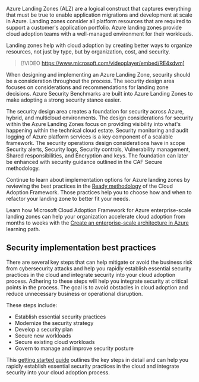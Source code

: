 Azure Landing Zones (ALZ) are a logical construct that captures everything that must be true to enable application migrations and development at scale in Azure. Landing zones consider all platform resources that are required to support a customer's application portfolio. Azure landing zones provide cloud adoption teams with a well-managed environment for their workloads.

Landing zones help with cloud adoption by creating better ways to organize resources, not just by type, but by organization, cost, and security.

> [!VIDEO https://www.microsoft.com/videoplayer/embed/RE4xdvm]

When designing and implementing an Azure Landing Zone, security should be a consideration throughout the process. The security design area focuses on considerations and recommendations for landing zone decisions. Azure Security Benchmarks are built into Azure Landing Zones to make adopting a strong security stance easier.  

The security design area creates a foundation for security across Azure, hybrid, and multicloud environments. The design considerations for security within the Azure Landing Zones focus on providing visibility into what's happening within the technical cloud estate. Security monitoring and audit logging of Azure platform services is a key component of a scalable framework. The security operations design considerations have in scope Security alerts, Security logs, Security controls, Vulnerability management, Shared responsibilities, and Encryption and keys. The foundation can later be enhanced with security guidance outlined in the CAF Secure methodology.

Continue to learn about implementation options for Azure landing zones by reviewing the best practices in the [Ready methodology](/azure/cloud-adoption-framework/ready/) of the Cloud Adoption Framework. Those practices help you to choose how and when to refactor your landing zone to better fit your needs.

Learn how Microsoft Cloud Adoption Framework for Azure enterprise-scale landing zones can help your organization accelerate cloud adoption from months to weeks with the [Create an enterprise-scale architecture in Azure](/learn/paths/enterprise-scale-architecture/) learning path.

## Security implementation best practices

There are several key steps that can help mitigate or avoid the business risk from cybersecurity attacks and help you rapidly establish essential security practices in the cloud and integrate security into your cloud adoption process. Adhering to these steps will help you integrate security at critical points in the process. The goal is to avoid obstacles in cloud adoption and reduce unnecessary business or operational disruption.

These steps include:

- Establish essential security practices
- Modernize the security strategy
- Develop a security plan
- Secure new workloads
- Secure existing cloud workloads
- Govern to manage and improve security posture

This [getting started guide](/azure/cloud-adoption-framework/get-started/security) outlines the key steps in detail and can help you rapidly establish essential security practices in the cloud and integrate security into your cloud adoption process.
